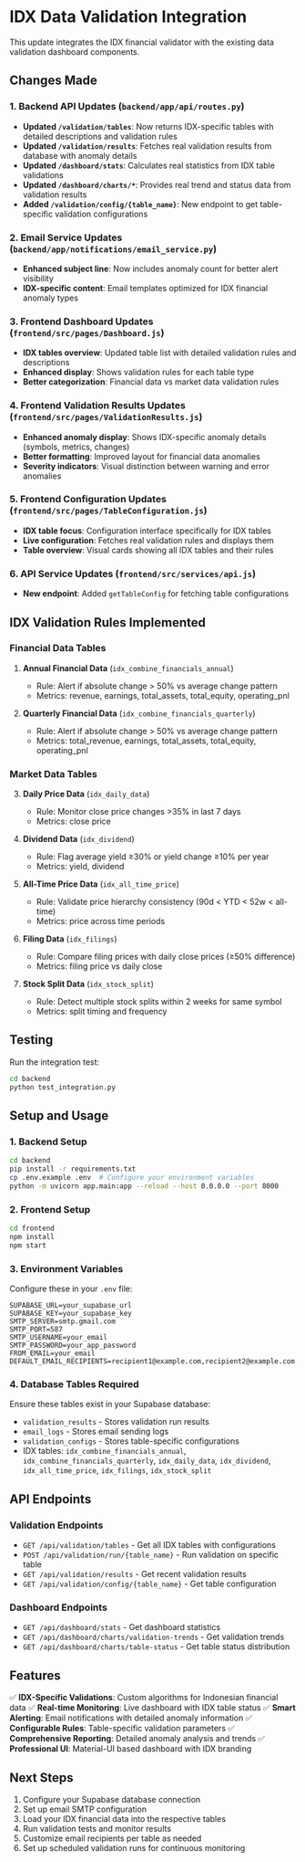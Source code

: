 # IDX Data Validation Integration

This update integrates the IDX financial validator with the existing data validation dashboard components.

## Changes Made

### 1. Backend API Updates (`backend/app/api/routes.py`)
- **Updated `/validation/tables`**: Now returns IDX-specific tables with detailed descriptions and validation rules
- **Updated `/validation/results`**: Fetches real validation results from database with anomaly details
- **Updated `/dashboard/stats`**: Calculates real statistics from IDX table validations
- **Updated `/dashboard/charts/*`**: Provides real trend and status data from validation results
- **Added `/validation/config/{table_name}`**: New endpoint to get table-specific validation configurations

### 2. Email Service Updates (`backend/app/notifications/email_service.py`)
- **Enhanced subject line**: Now includes anomaly count for better alert visibility
- **IDX-specific content**: Email templates optimized for IDX financial anomaly types

### 3. Frontend Dashboard Updates (`frontend/src/pages/Dashboard.js`)
- **IDX tables overview**: Updated table list with detailed validation rules and descriptions
- **Enhanced display**: Shows validation rules for each table type
- **Better categorization**: Financial data vs market data validation rules

### 4. Frontend Validation Results Updates (`frontend/src/pages/ValidationResults.js`)
- **Enhanced anomaly display**: Shows IDX-specific anomaly details (symbols, metrics, changes)
- **Better formatting**: Improved layout for financial data anomalies
- **Severity indicators**: Visual distinction between warning and error anomalies

### 5. Frontend Configuration Updates (`frontend/src/pages/TableConfiguration.js`)
- **IDX table focus**: Configuration interface specifically for IDX tables
- **Live configuration**: Fetches real validation rules and displays them
- **Table overview**: Visual cards showing all IDX tables and their rules

### 6. API Service Updates (`frontend/src/services/api.js`)
- **New endpoint**: Added `getTableConfig` for fetching table configurations

## IDX Validation Rules Implemented

### Financial Data Tables
1. **Annual Financial Data** (`idx_combine_financials_annual`)
   - Rule: Alert if absolute change > 50% vs average change pattern
   - Metrics: revenue, earnings, total_assets, total_equity, operating_pnl

2. **Quarterly Financial Data** (`idx_combine_financials_quarterly`)
   - Rule: Alert if absolute change > 50% vs average change pattern
   - Metrics: total_revenue, earnings, total_assets, total_equity, operating_pnl

### Market Data Tables
3. **Daily Price Data** (`idx_daily_data`)
   - Rule: Monitor close price changes >35% in last 7 days
   - Metrics: close price

4. **Dividend Data** (`idx_dividend`)
   - Rule: Flag average yield ≥30% or yield change ≥10% per year
   - Metrics: yield, dividend

5. **All-Time Price Data** (`idx_all_time_price`)
   - Rule: Validate price hierarchy consistency (90d < YTD < 52w < all-time)
   - Metrics: price across time periods

6. **Filing Data** (`idx_filings`)
   - Rule: Compare filing prices with daily close prices (≥50% difference)
   - Metrics: filing price vs daily close

7. **Stock Split Data** (`idx_stock_split`)
   - Rule: Detect multiple stock splits within 2 weeks for same symbol
   - Metrics: split timing and frequency

## Testing

Run the integration test:

```bash
cd backend
python test_integration.py
```

## Setup and Usage

### 1. Backend Setup
```bash
cd backend
pip install -r requirements.txt
cp .env.example .env  # Configure your environment variables
python -m uvicorn app.main:app --reload --host 0.0.0.0 --port 8000
```

### 2. Frontend Setup
```bash
cd frontend
npm install
npm start
```

### 3. Environment Variables
Configure these in your `.env` file:
```
SUPABASE_URL=your_supabase_url
SUPABASE_KEY=your_supabase_key
SMTP_SERVER=smtp.gmail.com
SMTP_PORT=587
SMTP_USERNAME=your_email
SMTP_PASSWORD=your_app_password
FROM_EMAIL=your_email
DEFAULT_EMAIL_RECIPIENTS=recipient1@example.com,recipient2@example.com
```

### 4. Database Tables Required
Ensure these tables exist in your Supabase database:
- `validation_results` - Stores validation run results
- `email_logs` - Stores email sending logs
- `validation_configs` - Stores table-specific configurations
- IDX tables: `idx_combine_financials_annual`, `idx_combine_financials_quarterly`, `idx_daily_data`, `idx_dividend`, `idx_all_time_price`, `idx_filings`, `idx_stock_split`

## API Endpoints

### Validation Endpoints
- `GET /api/validation/tables` - Get all IDX tables with configurations
- `POST /api/validation/run/{table_name}` - Run validation on specific table
- `GET /api/validation/results` - Get recent validation results
- `GET /api/validation/config/{table_name}` - Get table configuration

### Dashboard Endpoints
- `GET /api/dashboard/stats` - Get dashboard statistics
- `GET /api/dashboard/charts/validation-trends` - Get validation trends
- `GET /api/dashboard/charts/table-status` - Get table status distribution

## Features

✅ **IDX-Specific Validations**: Custom algorithms for Indonesian financial data
✅ **Real-time Monitoring**: Live dashboard with IDX table status
✅ **Smart Alerting**: Email notifications with detailed anomaly information
✅ **Configurable Rules**: Table-specific validation parameters
✅ **Comprehensive Reporting**: Detailed anomaly analysis and trends
✅ **Professional UI**: Material-UI based dashboard with IDX branding

## Next Steps

1. Configure your Supabase database connection
2. Set up email SMTP configuration
3. Load your IDX financial data into the respective tables
4. Run validation tests and monitor results
5. Customize email recipients per table as needed
6. Set up scheduled validation runs for continuous monitoring
